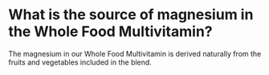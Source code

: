 # What is the source of magnesium in the Whole Food Multivitamin?

The magnesium in our Whole Food Multivitamin is derived naturally from the fruits and vegetables included in the blend.